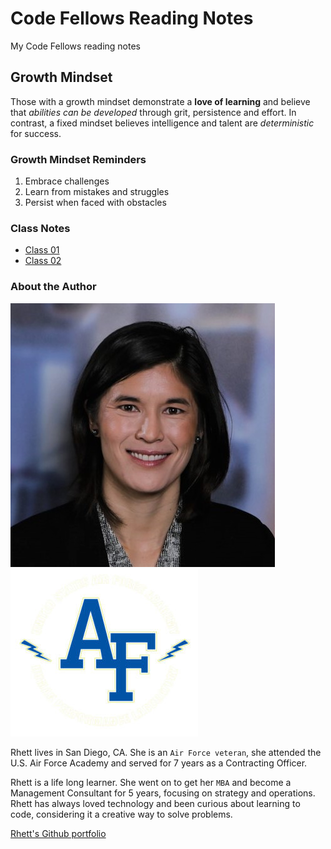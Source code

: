 # Code Fellows Reading Notes

My Code Fellows reading notes

## Growth Mindset

Those with a growth mindset demonstrate a **love of learning** and believe that *abilities can be developed* through grit, persistence and effort. In contrast, a fixed mindset believes intelligence and talent are *deterministic* for success. 

### Growth Mindset Reminders

1. Embrace challenges
2. Learn from mistakes and struggles
3. Persist when faced with obstacles

### Class Notes

- [Class 01](class-01.md)
- [Class 02](class-02.md)

### About the Author
![Rhett Chase headshot](rhettchase.jpg)
![Air Force Academy Logo](USAFA-logo.jpg)

Rhett lives in San Diego, CA. She is an `Air Force veteran`, she attended the U.S. Air Force Academy and served for 7 years as a Contracting Officer. 

Rhett is a life long learner. She went on to get her `MBA` and become a Management Consultant for 5 years, focusing on strategy and operations. Rhett has always loved technology and been curious about learning to code, considering it a creative way to solve problems.

[Rhett's Github portfolio](https://github.com/rhettchase)
